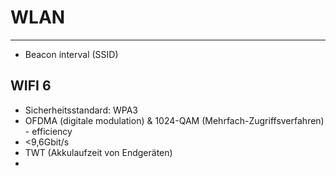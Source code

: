 # WLAN
___
- Beacon interval (SSID)
## WIFI 6
- Sicherheitsstandard: WPA3
- OFDMA (digitale modulation) & 1024-QAM (Mehrfach-Zugriffsverfahren) - efficiency
- <9,6Gbit/s
- TWT (Akkulaufzeit von Endgeräten)
- 